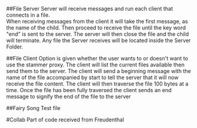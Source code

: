 ##File Server
Server will receive messages and run each client that connects in a file.  
When receiving messages from the client it will take the first message,
as the name of the child. Then proceed to receive the file until the
key word "end" is sent to the server. The server will then close the file 
and the child will terminate. Any file the Server receives will be
 located inside the Server Folder.

##File Client
Option is given whether the user wants to or doesn't want to use the stammer
proxy. The client will list the current files available then send them to the server.
The client will send a beginning message with the name of the file accompanied
by start to tell the server that it will now receive the file content. The client 
will then traverse the file 100 bytes at a time. Once the file has been fully
 traversed the client sends an end message to signify the end 
 of the file to the server

##Fairy Song
Test file

#Collab
Part of code received from Freudenthal

